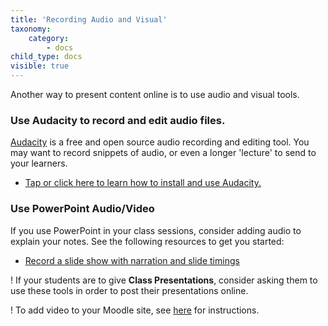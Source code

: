 ```yaml
---
title: 'Recording Audio and Visual'
taxonomy:
    category:
        - docs
child_type: docs
visible: true
---
```


Another way to present content online is to use audio and visual tools.  

### Use Audacity to record and edit audio files.
[Audacity](https://www.audacityteam.org/) is a free and open source audio recording and editing tool. You may want to record snippets of audio, or even a longer 'lecture' to send to your learners.
- [Tap or click here to learn how to install and use Audacity.](https://create.twu.ca/help/other-web-tools/audacity)


### Use PowerPoint Audio/Video
If you use PowerPoint in your class sessions, consider adding audio to explain your notes. See the following resources to get you started:
- [Record a slide show with narration and slide timings](https://support.office.com/en-us/article/record-a-slide-show-with-narration-and-slide-timings-0b9502c6-5f6c-40ae-b1e7-e47d8741161c)

! If your students are to give **Class Presentations**, consider asking them to use these tools in order to post their presentations online.

! To add video to your Moodle site, see [here](https://docs.moodle.org/38/en/Video) for instructions.
